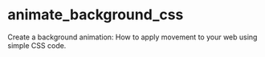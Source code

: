 # animate_background_css
Create a background animation: How to apply movement to your web using simple CSS code.
